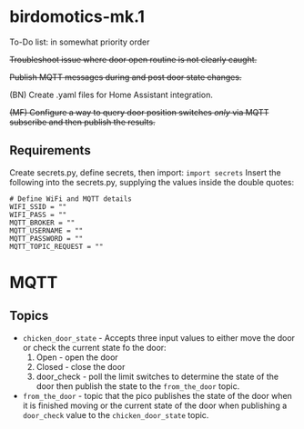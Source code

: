 # birdomotics-mk.1
To-Do list: in somewhat priority order

~~Troubleshoot issue where door open routine is not clearly caught.~~

~~Publish MQTT messages during and post door state changes.~~

(BN) Create .yaml files for Home Assistant integration.

~~(MF) Configure a way to query door position switches *only* via MQTT subscribe and then publish the results.~~


## Requirements
Create secrets.py, define secrets, then import: `import secrets`
Insert the following into the secrets.py, supplying the values inside the double quotes:
```
# Define WiFi and MQTT details
WIFI_SSID = ""
WIFI_PASS = ""
MQTT_BROKER = ""
MQTT_USERNAME = ""
MQTT_PASSWORD = ""
MQTT_TOPIC_REQUEST = ""
```

# MQTT
## Topics
- `chicken_door_state` - Accepts three input values to either move the door or check the current state fo the door:
    1. Open - open the door
    2. Closed - close the door
    3. door_check - poll the limit switches to determine the state of the door then publish the state to the `from_the_door` topic.
- `from_the_door` - topic that the pico publishes the state of the door when it is finished moving or the current state of the door when publishing a `door_check` value to the `chicken_door_state` topic.
